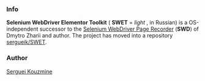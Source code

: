 ### Info

__Selenium WebDriver Elementor Toolkit__  ( __SWET__  = *light* , in Russian) is a OS-independent successor to the [Selenium WebDriver Page Recorder](https://github.com/dzharii/swd-recorder) (__SWD__) of
Dmytro Zharii and author.
The project has moved into a repository [sergueik/SWET](https://github.com/sergueik/SWET).

### Author
[Serguei Kouzmine](kouzmine_serguei@yahoo.com)



